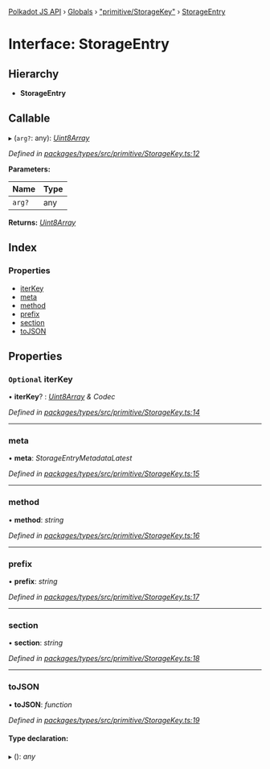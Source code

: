 [Polkadot JS API](../README.md) › [Globals](../globals.md) › ["primitive/StorageKey"](../modules/_primitive_storagekey_.md) › [StorageEntry](_primitive_storagekey_.storageentry.md)

# Interface: StorageEntry

## Hierarchy

* **StorageEntry**

## Callable

▸ (`arg?`: any): *[Uint8Array](../classes/_codec_raw_.raw.md#static-uint8array)*

*Defined in [packages/types/src/primitive/StorageKey.ts:12](https://github.com/polkadot-js/api/blob/4329c0a411/packages/types/src/primitive/StorageKey.ts#L12)*

**Parameters:**

Name | Type |
------ | ------ |
`arg?` | any |

**Returns:** *[Uint8Array](../classes/_codec_raw_.raw.md#static-uint8array)*

## Index

### Properties

* [iterKey](_primitive_storagekey_.storageentry.md#optional-iterkey)
* [meta](_primitive_storagekey_.storageentry.md#meta)
* [method](_primitive_storagekey_.storageentry.md#method)
* [prefix](_primitive_storagekey_.storageentry.md#prefix)
* [section](_primitive_storagekey_.storageentry.md#section)
* [toJSON](_primitive_storagekey_.storageentry.md#tojson)

## Properties

### `Optional` iterKey

• **iterKey**? : *[Uint8Array](../classes/_codec_raw_.raw.md#static-uint8array) & Codec*

*Defined in [packages/types/src/primitive/StorageKey.ts:14](https://github.com/polkadot-js/api/blob/4329c0a411/packages/types/src/primitive/StorageKey.ts#L14)*

___

###  meta

• **meta**: *StorageEntryMetadataLatest*

*Defined in [packages/types/src/primitive/StorageKey.ts:15](https://github.com/polkadot-js/api/blob/4329c0a411/packages/types/src/primitive/StorageKey.ts#L15)*

___

###  method

• **method**: *string*

*Defined in [packages/types/src/primitive/StorageKey.ts:16](https://github.com/polkadot-js/api/blob/4329c0a411/packages/types/src/primitive/StorageKey.ts#L16)*

___

###  prefix

• **prefix**: *string*

*Defined in [packages/types/src/primitive/StorageKey.ts:17](https://github.com/polkadot-js/api/blob/4329c0a411/packages/types/src/primitive/StorageKey.ts#L17)*

___

###  section

• **section**: *string*

*Defined in [packages/types/src/primitive/StorageKey.ts:18](https://github.com/polkadot-js/api/blob/4329c0a411/packages/types/src/primitive/StorageKey.ts#L18)*

___

###  toJSON

• **toJSON**: *function*

*Defined in [packages/types/src/primitive/StorageKey.ts:19](https://github.com/polkadot-js/api/blob/4329c0a411/packages/types/src/primitive/StorageKey.ts#L19)*

#### Type declaration:

▸ (): *any*
